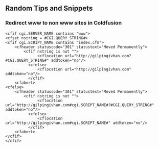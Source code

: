 ## Random Tips and Snippets

### Redirect www to non www sites in Coldfusion

    <cfif cgi.SERVER_NAME contains "www">
    <cfset nstring = #CGI.QUERY_STRING#>
    <cfif cgi.SCRIPT_NAME contains "index.cfm">
    	<cfheader statuscode="301" statustext="Moved Permanently">
    		<cfif nstring is not "">
                  <cflocation url="http://gilpingivhan.com?#CGI.QUERY_STRING#" addtoken="no"/>
              <cfelse>
                  <cflocation url="http://gilpingivhan.com" addtoken="no"/>
              </cfif>
    	<cfabort>
    <cfelse>
    	<cfheader statuscode="301" statustext="Moved Permanently">
    		<cfif nstring is not "">
                  <cflocation url="http://gilpingivhan.com#cgi.SCRIPT_NAME#?#CGI.QUERY_STRING#" addtoken="no"/>
              <cfelse>
                  <cflocation url="http://gilpingivhan.com#cgi.SCRIPT_NAME#" addtoken="no"/>
              </cfif>
    	<cfabort>
    </cfif>
    </cfif>